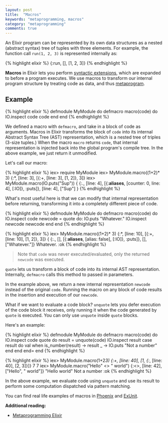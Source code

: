 ```yaml
---
layout: post
title:  "Macros"
keywords: "metaprogramming, macros"
category: "metaprogramming"
comments: true
---
```


An Elixir program can be represented by its own data structures as a nested (abstract syntax) tree of tuples with three elements. For example, the function call `run(1, 2, 3)` is represented internally as:

{% highlight elixir %}
{:run, [], [1, 2, 3]}
{% endhighlight %}

**Macros** in Elixir lets you perform [syntactic extensions](http://www.scheme.com/tspl3/syntax.html), which are expanded to before a program executes. We use macros to transform our internal program structure by treating code as data, and thus [metaprogram](https://en.wikipedia.org/wiki/Metaprogramming).

## Example

{% highlight elixir %}
defmodule MyModule do
  defmacro macro(code) do
    IO.inspect code
    code
  end
end
{% endhighlight %}

We defined a macro with `defmacro`, and take in a block of code as arguments. Macros in Elixir transforms the block of `code` into its internal Abstract Syntax Tree (AST) representation, which is a nested tree of triples (3-size tuples.) When the macro `macro` returns `code`, that internal representation is injected back into the global program's compile tree. In the above example, we just return it unmodified.

Let's call our macro:

{% highlight elixir %}
iex> require MyModule
iex> MyModule.macro((1+2)* 3)
{:*, [line: 3], [{:+, [line: 3], [1, 2]}, 3]}
iex> MyModule.macro(IO.puts("Sup"))
{ {:., [line: 4], [{:__aliases__, [counter: 0, line: 4], [:IO]}, :puts]},
 [line: 4], ["Sup"] }
{% endhighlight %}

What's most useful here is that we can modify that internal representation before returning, transforming it into a completely different piece of code.

{% highlight elixir %}
defmodule MyModule do
  defmacro macro(code) do
    IO.inspect code
    newcode = quote do: IO.puts "Whatever."
    IO.inspect newcode
    newcode
  end
end
{% endhighlight %}

{% highlight elixir %}
iex> MyModule.macro((1+2)* 3)
{:*, [line: 10], [{:+, [line: 10], [1, 2]}, 3]}
{ {:., [], [{:__aliases__, [alias: false], [:IO]}, :puts]}, [], ["Whatever."]}
Whatever.
:ok
{% endhighlight %}

> Note that `code` was never executed/evaluated, only the returned `newcode` was executed.

`quote` lets us transform a block of code into its internal AST representation. Internally, `defmacro` calls this method to passed in parameters.

In the example above, we return a new internal representation `newcode` instead of the original `code`. Running the macro on any block of code results in the insertion and execution of our `newcode`.


What if we want to evaluate a code block? `unquote` lets you defer execution of the code block it receives, only running it when the code generated by `quote` is executed. You can only use `unquote` inside `quote` blocks.

Here's an example:

{% highlight elixir %}
defmodule MyModule do
  defmacro macro(code) do
    IO.inspect code
    quote do
      result = unquote(code)
      IO.inspect result
      case result do
        val when is_number(result) -> result
        _ -> IO.puts "Not a number"
      end
    end
  end=
end
{% endhighlight %}

{% highlight elixir %}
iex> MyModule.macro(1+2*3)
{:+, [line: 40], [1, {:*, [line: 40], [2, 3]}]}
7
7
iex> MyModule.macro("Hello" <> " world")
{:<>, [line: 42], ["Hello", " world"]}
"Hello world"
Not a number
:ok
{% endhighlight %}

In the above example, we evaluate code using `unquote` and use its result to perform some computation dispatched via pattern matching.

You can find real life examples of macros in [Phoenix](https://github.com/phoenixframework/phoenix/blob/master/lib/phoenix/router.ex#L344-L358) and [ExUnit](https://github.com/elixir-lang/elixir/blob/master/lib/ex_unit/lib/ex_unit/assertions.ex#L95-L169).

**Additional reading:**

- [Metaprogramming Elixir](https://pragprog.com/book/cmelixir/metaprogramming-elixir)
